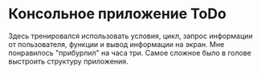 # Консольное приложение ToDo
Здесь тренировался использовать условия, цикл, запрос информации от пользователя, функции и вывод информации на экран.
Мне понравилось "прибурлил" на часа три. Самое сложное было в голове выстроить структуру приложения.
